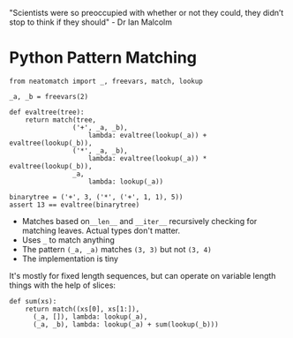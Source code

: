 "Scientists were so preoccupied with whether or not they could, they didn’t stop to think if they should" - Dr Ian Malcolm

# Python Pattern Matching

    from neatomatch import _, freevars, match, lookup
    
    _a, _b = freevars(2)
    
    def evaltree(tree):
        return match(tree,
                    ('+', _a, _b),
                        lambda: evaltree(lookup(_a)) + evaltree(lookup(_b)),
                    ('*', _a, _b),
                        lambda: evaltree(lookup(_a)) * evaltree(lookup(_b)),
                    _a,
                        lambda: lookup(_a))
    
    binarytree = ('+', 3, ('*', ('+', 1, 1), 5))
    assert 13 == evaltree(binarytree)
    
- Matches based on`__len__` and `__iter__` recursively checking for matching leaves. Actual types don't matter.
- Uses `_` to match anything
- The pattern `(_a, _a)` matches `(3, 3)` but not `(3, 4)`
- The implementation is tiny

It's mostly for fixed length sequences, but can operate on variable length things with the help of slices:

    def sum(xs):
        return match((xs[0], xs[1:]),
          (_a, []), lambda: lookup(_a),
          (_a, _b), lambda: lookup(_a) + sum(lookup(_b)))
